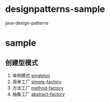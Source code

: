 # designpatterns-sample
java-design-patterns
# sample 
## 创建型模式
 1. 单例模式 [singleton](https://github.com/hb0730/designpatterns-sample/tree/master/singleton)
 2. 简单工厂 [simple-factory](https://github.com/hb0730/designpatterns-sample/tree/master/simple-factory)
 3. 方法工厂 [method-factory](https://github.com/hb0730/designpatterns-sample/tree/master/method-factory)
 4. 抽象工厂 [abstract-factory](https://github.com/hb0730/designpatterns-sample/tree/master/abstract-factory)
